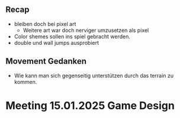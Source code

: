 ## Recap
- bleiben doch bei pixel art
	- Weitere art war doch nerviger umzusetzen als pixel
- Color shemes sollen ins spiel gebracht werden.
- double und wall jumps ausprobiert

## Movement Gedanken
- Wie kann man sich gegenseitig unterstützen durch das terrain zu kommen.



# Meeting 15.01.2025 Game Design
